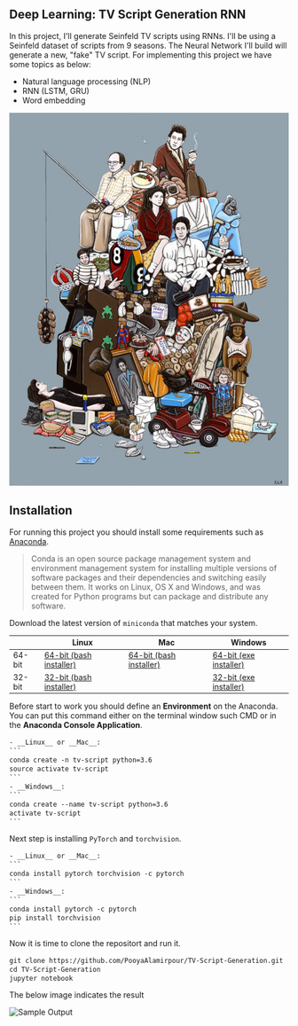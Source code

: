 [image1]: ./Images/Poster.jpg "Poster"
[image2]: ./Image/Result.png "Result"
## Deep Learning: TV Script Generation RNN

In this project, I'll generate Seinfeld TV scripts using RNNs. I'll be using a Seinfeld dataset of scripts from 9 seasons. The Neural Network I'll build will generate a new, "fake" TV script.
For implementing this project we have some topics as below:
* Natural language processing (NLP)
* RNN (LSTM, GRU)
* Word embedding

![Sample Output][image1]

## Installation
For running this project you should install some requirements such as [Anaconda](http://conda.pydata.org/docs). 
> Conda is an open source package management system and environment management system 
for installing multiple versions of software packages and their dependencies and 
switching easily between them. It works on Linux, OS X and Windows, and was created 
for Python programs but can package and distribute any software.

Download the latest version of `miniconda` that matches your system.

|        | Linux | Mac | Windows | 
|--------|-------|-----|---------|
| 64-bit | [64-bit (bash installer)][lin64] | [64-bit (bash installer)][mac64] | [64-bit (exe installer)][win64]
| 32-bit | [32-bit (bash installer)][lin32] |  | [32-bit (exe installer)][win32]

[win64]: https://repo.continuum.io/miniconda/Miniconda3-latest-Windows-x86_64.exe
[win32]: https://repo.continuum.io/miniconda/Miniconda3-latest-Windows-x86.exe
[mac64]: https://repo.continuum.io/miniconda/Miniconda3-latest-MacOSX-x86_64.sh
[lin64]: https://repo.continuum.io/miniconda/Miniconda3-latest-Linux-x86_64.sh
[lin32]: https://repo.continuum.io/miniconda/Miniconda3-latest-Linux-x86.sh

Before start to work you should define an **Environment** on the Anaconda. You can put this command either on the terminal window such CMD or in the **Anaconda Console Application**.

	- __Linux__ or __Mac__: 
	```
	conda create -n tv-script python=3.6
	source activate tv-script
	```
	- __Windows__: 
	```
	conda create --name tv-script python=3.6
	activate tv-script
	```
	
Next step is installing `PyTorch` and `torchvision`. 

	- __Linux__ or __Mac__: 
	```
	conda install pytorch torchvision -c pytorch 
	```
	- __Windows__: 
	```
	conda install pytorch -c pytorch
	pip install torchvision
	```
	
Now it is time to clone the repositort and run it.
```
git clone https://github.com/PooyaAlamirpour/TV-Script-Generation.git
cd TV-Script-Generation
jupyter notebook
```
The below image indicates the result

![Sample Output][image2]

